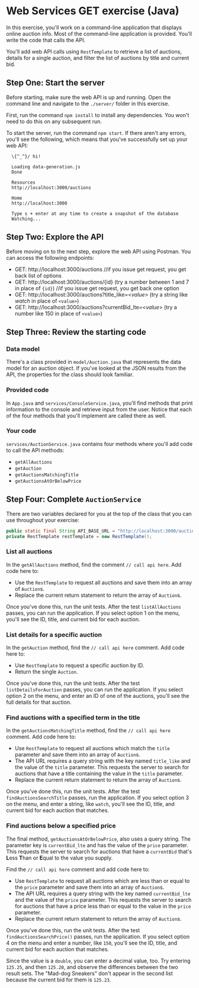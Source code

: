 # Web Services GET exercise (Java)

In this exercise, you'll work on a command-line application that displays online auction info. Most of the command-line application is provided. You'll write the code that calls the API.

You'll add web API calls using `RestTemplate` to retrieve a list of auctions, details for a single auction, and filter the list of auctions by title and current bid.

## Step One: Start the server

Before starting, make sure the web API is up and running. Open the command line and navigate to the `./server/` folder in this exercise.

First, run the command `npm install` to install any dependencies. You won't need to do this on any subsequent run.

To start the server, run the command `npm start`. If there aren't any errors, you'll see the following, which means that you've successfully set up your web API:

```
  \{^_^}/ hi!

  Loading data-generation.js
  Done

  Resources
  http://localhost:3000/auctions

  Home
  http://localhost:3000

  Type s + enter at any time to create a snapshot of the database
  Watching...
```

## Step Two: Explore the API

Before moving on to the next step, explore the web API using Postman. You can access the following endpoints:

- GET: http://localhost:3000/auctions    //if you issue get request, you get back list of options
- GET: http://localhost:3000/auctions/{id} (try a number between 1 and 7 in place of `{id}`)  //if you issue get request, you get back one option
- GET: http://localhost:3000/auctions?title_like=<*value*> (try a string like *watch* in place of `<value>`)   
- GET: http://localhost:3000/auctions?currentBid_lte=<*value*> (try a number like 150 in place of `<value>`)

## Step Three: Review the starting code

### Data model

There's a class provided in `model/Auction.java` that represents the data model for an auction object. If you've looked at the JSON results from the API, the properties for the class should look familiar.

### Provided code

In `App.java` and `services/ConsoleService.java`, you'll find methods that print information to the console and retrieve input from the user. Notice that each of the four methods that you'll implement are called there as well.

### Your code

`services/AuctionService.java` contains four methods where you'll add code to call the API methods:

- `getAllAuctions`
- `getAuction`
- `getAuctionsMatchingTitle`
- `getAuctionsAtOrBelowPrice`

## Step Four: Complete `AuctionService`

There are two variables declared for you at the top of the class that you can use throughout your exercise:

```java
public static final String API_BASE_URL = "http://localhost:3000/auctions/";
private RestTemplate restTemplate = new RestTemplate();
```

### List all auctions

In the `getAllAuctions` method, find the comment `// call api here`. Add code here to:

- Use the `RestTemplate` to request all auctions and save them into an array of `Auction`s.
- Replace the current return statement to return the array of `Auction`s.

Once you've done this, run the unit tests. After the test `listAllAuctions` passes, you can run the application. If you select option 1 on the menu, you'll see the ID, title, and current bid for each auction.

### List details for a specific auction

In the `getAuction` method, find the `// call api here` comment. Add code here to:

- Use `RestTemplate` to request a specific auction by ID.
- Return the single `Auction`.

Once you've done this, run the unit tests. After the test `listDetailsForAuction` passes, you can run the application. If you select option 2 on the menu, and enter an ID of one of the auctions, you'll see the full details for that auction.

### Find auctions with a specified term in the title

In the `getAuctionsMatchingTitle` method, find the `// call api here` comment. Add code here to:

- Use `RestTemplate` to request all auctions which match the `title` parameter and save them into an array of `Auction`s.
- The API URL requires a query string with the key named `title_like` and the value of the `title` parameter. This requests the server to search for auctions that have a title containing the value in the `title` parameter.
- Replace the current return statement to return the array of `Auction`s.

Once you've done this, run the unit tests. After the test `findAuctionsSearchTitle` passes, run the application. If you select option 3 on the menu, and enter a string, like `watch`, you'll see the ID, title, and current bid for each auction that matches.

### Find auctions below a specified price

The final method, `getAuctionsAtOrBelowPrice`, also uses a query string. The parameter key is `currentBid_lte` and has the value of the `price` parameter. This requests the server to search for auctions that have a `currentBid` that's **L**ess **T**han or **E**qual to the value you supply.

Find the `// call api here` comment and add code here to:

- Use `RestTemplate` to request all auctions which are less than or equal to the `price` parameter and save them into an array of `Auction`s.
- The API URL requires a query string with the key named `currentBid_lte` and the value of the `price` parameter. This requests the server to search for auctions that have a price less than or equal to the value in the `price` parameter.
- Replace the current return statement to return the array of `Auction`s.

Once you've done this, run the unit tests. After the test `findAuctionsSearchPrice()` passes, run the application. If you select option 4 on the menu and enter a number, like `150`, you'll see the ID, title, and current bid for each auction that matches.

Since the value is a `double`, you can enter a decimal value, too. Try entering `125.25`, and then `125.20`, and observe the differences between the two result sets. The "Mad-dog Sneakers" don't appear in the second list because the current bid for them is `125.23`.
